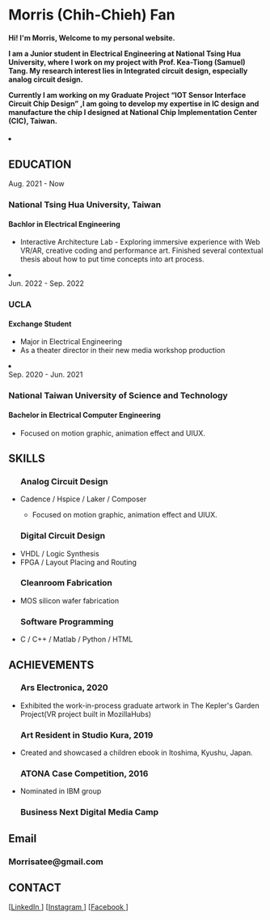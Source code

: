 <div class="resume">
  <div class="left">
     <div class="block">
      <h1>Morris (Chih-Chieh) Fan</h1>
      <h4><p>Hi! I'm Morris, Welcome to my personal website.</p>

<p>I am a Junior student in Electrical Engineering at National Tsing Hua University, where I work on my project with Prof. Kea-Tiong (Samuel) Tang. My research interest lies in Integrated circuit design, especially analog circuit design.</p>

<p>Currently I am working on my Graduate Project “IOT Sensor Interface Circuit Chip Design” ,I am going to develop my expertise in IC design and manufacture the chip I designed at National Chip Implementation Center (CIC), Taiwan.</p>
</h4>
    </div>
    <div class="right">
    <div class="block">
         <li>
          <h2>EDUCATION</h2>
          <div class="time">
            Aug. 2021 - Now
          </div>
          <h3>National Tsing Hua University, Taiwan
          </h3>
          <h4>Bachlor in Electrical Engineering
          </h4>
          <ul class="school">
            <li>Interactive Architecture Lab - Exploring immersive experience with Web VR/AR, creative coding and performance art. Finished several contextual thesis about how to put time concepts into art process. 
            </li>
          </ul>
         </li>
         <li>
          <div class="time">
              Jun. 2022 - Sep. 2022
          </div>
          <h3>UCLA
          </h3>
          <h4>Exchange Student 
          </h4>
          <ul class="school">
             <li>Major in Electrical Engineering
             </li>
             <li>As a theater director in their new media workshop production 
            </li>
            </ul>
         </li>
         <li>
          <div class="time">
            Sep. 2020 - Jun. 2021
        </div>
          <h3>National Taiwan University of Science and Technology
          </h3>
          <h4>Bachelor in Electrical Computer Engineering
          </h4>
          <ul class="school">
            <li>Focused on motion graphic, animation effect and UIUX.
            </li>
          </ul>
         </li>
       </ul>  
    </div>
  </div>
  <div class="right">
    <div class="block">
      <h2>SKILLS</h2>
      <ul>
        <h3>Analog Circuit Design</h3> 
        <li>Cadence / Hspice / Laker / Composer
        </li>
        <ul class="block">
            <li>Focused on motion graphic, animation effect and UIUX.
            </li>
          </ul>
        <h3>Digital Circuit Design</h3>
        <li>VHDL / Logic Synthesis
        </li>
        <li>FPGA / Layout Placing and Routing
        </li>
        <h3>Cleanroom Fabrication</h3>
        <li>MOS silicon wafer fabrication
        </li>
        <h3>Software Programming</h3> 
        <li>C / C++ / Matlab / Python / HTML
        </li>
      </ul>
    </div>
    <div class="block">
      <h2>ACHIEVEMENTS</h2>
      <ul>
        <h3>Ars Electronica, 2020</h3> 
        <li>Exhibited the work-in-process graduate artwork in The Kepler's Garden Project(VR project built in MozillaHubs)
        </li>
        <h3>Art Resident in Studio Kura, 2019</h3>
        <li>Created and showcased a children ebook in Itoshima, Kyushu, Japan.
        </li>
        <h3>ATONA Case Competition, 2016</h3>
        <li>Nominated in IBM group
        </li>
        <h3>Business Next Digital Media Camp</h3> 
      </ul>
    </div>
    <div class="block">
      <h2>Email</h2>
        <h3>Morrisatee@gmail.com</h3> 
    </div>
    <div class="block">
      <h2>CONTACT</h2>
      [<a href="https://www.linkedin.com/in/%E6%99%BA%E5%82%91-%E8%8C%83-a4423520a/">LinkedIn
      </a>
      ] [<a href="https://instagram.com/morrisatee?igshid=YmMyMTA2M2Y=">Instagram
      </a>
      ] [<a href="https://www.facebook.com/tasla.fan/">Facebook
      </a>
      ]
    </div>
  </div>
</div>
